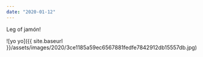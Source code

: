 ```yaml
---
date: "2020-01-12"
---
```


Leg of jamón!

![yo yo]({{ site.baseurl }}/assets/images/2020/3ce1185a59ec6567881fedfe7842912db15557db.jpg)
